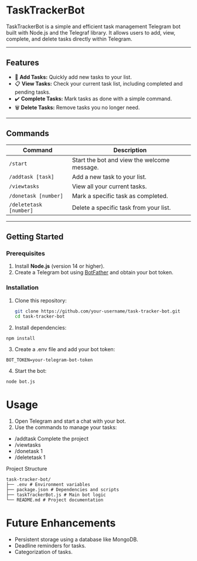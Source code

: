 # TaskTrackerBot

TaskTrackerBot is a simple and efficient task management Telegram bot built with Node.js and the Telegraf library. It allows users to add, view, complete, and delete tasks directly within Telegram.

---

## Features

- 📝 **Add Tasks:** Quickly add new tasks to your list.
- 📋 **View Tasks:** Check your current task list, including completed and pending tasks.
- ✔️ **Complete Tasks:** Mark tasks as done with a simple command.
- 🗑 **Delete Tasks:** Remove tasks you no longer need.

---

## Commands

| Command                | Description                                 |
| ---------------------- | ------------------------------------------- |
| `/start`               | Start the bot and view the welcome message. |
| `/addtask [task]`      | Add a new task to your list.                |
| `/viewtasks`           | View all your current tasks.                |
| `/donetask [number]`   | Mark a specific task as completed.          |
| `/deletetask [number]` | Delete a specific task from your list.      |

---

## Getting Started

### Prerequisites

1. Install **Node.js** (version 14 or higher).
2. Create a Telegram bot using [BotFather](https://t.me/botfather) and obtain your bot token.

### Installation

1. Clone this repository:

   ```bash
   git clone https://github.com/your-username/task-tracker-bot.git
   cd task-tracker-bot

   ```

2. Install dependencies:

```
npm install
```

3. Create a .env file and add your bot token:

```
BOT_TOKEN=your-telegram-bot-token
```

4. Start the bot:

```
node bot.js
```

# Usage

1. Open Telegram and start a chat with your bot.
2. Use the commands to manage your tasks:

- /addtask Complete the project
- /viewtasks
- /donetask 1
- /deletetask 1

Project Structure

```
task-tracker-bot/
├── .env # Environment variables
├── package.json # Dependencies and scripts
├── taskTrackerBot.js # Main bot logic
└── README.md # Project documentation

```

# Future Enhancements

- Persistent storage using a database like MongoDB.
- Deadline reminders for tasks.
- Categorization of tasks.
